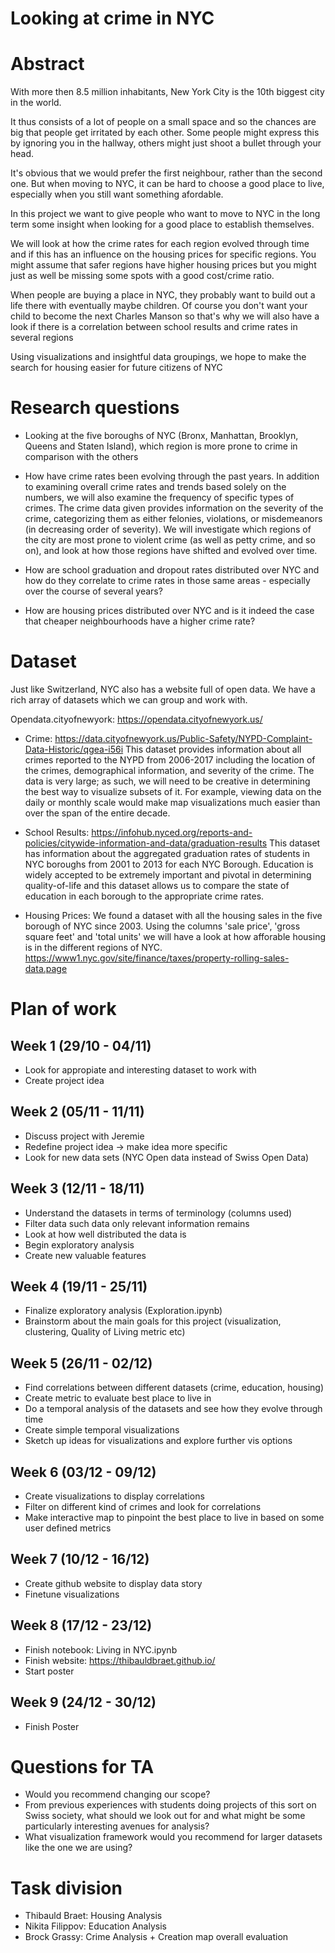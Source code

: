 # Looking at crime in NYC

# Abstract
With more then 8.5 million inhabitants, New York City is the 10th biggest city in the world.

It thus consists of a lot of people on a small space and so the chances are big that people get irritated by each other.
Some people might express this by ignoring you in the hallway, others might just shoot a bullet through your head.

It's obvious that we would prefer the first neighbour, rather than the second one.
But when moving to NYC, it can be hard to choose a good place to live, especially when you still want something afordable.

In this project we want to give people who want to move to NYC in the long term some insight when looking for a good place to establish themselves.

We will look at how the crime rates for each region evolved through time and if this has an influence on the housing prices for specific regions. You might assume that safer regions have higher housing prices but you might just as well be missing some spots with a good cost/crime ratio.

When people are buying a place in NYC, they probably want to build out a life there with eventually maybe children. Of course you don't want your child to become the next Charles Manson so that's why we will also have a look if there is a correlation between school results and crime rates in several regions

Using visualizations and insightful data groupings, we hope to make the search for housing easier for future citizens of NYC


# Research questions
* Looking at the five boroughs of NYC (Bronx, Manhattan, Brooklyn, Queens and Staten Island), which region is more prone to crime in comparison with the others

* How have crime rates been evolving through the past years. In addition to examining overall crime rates and trends based solely on the numbers, we will also examine the frequency of specific types of crimes. The crime data given provides information on the severity of the crime, categorizing them as either felonies, violations, or misdemeanors (in decreasing order of severity). We will investigate which regions of the city are most prone to violent crime (as well as petty crime, and so on), and look at how those regions have shifted and evolved over time.

* How are school graduation and dropout rates distributed over NYC and how do they correlate to crime rates in those same areas - especially over the course of several years? 

* How are housing prices distributed over NYC and is it indeed the case that cheaper neighbourhoods have a higher crime rate?


# Dataset
Just like Switzerland, NYC also has a website full of open data. We have a rich array of datasets 
which we can group and work with.

Opendata.cityofnewyork:
    https://opendata.cityofnewyork.us/
    
    
* Crime:
https://data.cityofnewyork.us/Public-Safety/NYPD-Complaint-Data-Historic/qgea-i56i
This dataset provides information about all crimes reported to the NYPD from 2006-2017 including the location of the crimes, demographical information, and severity of the crime. The data is very large; as such, we will need to be creative in determining the best way to visualize subsets of it. For example, viewing data on the daily or monthly scale would make map visualizations much easier than over the span of the entire decade.

* School Results:
https://infohub.nyced.org/reports-and-policies/citywide-information-and-data/graduation-results
This dataset has information about the aggregated graduation rates of students in NYC boroughs from 2001 to 2013 for each NYC Borough. Education is widely accepted to be extremely important and pivotal in determining quality-of-life and this dataset allows us to compare the state of education in each borough to the appropriate crime rates. 

* Housing Prices:
    We found a dataset with all the housing sales in the five borough of NYC since 2003. Using the columns 'sale price', 'gross square feet' and 'total units' we will have a look at how afforable housing is in the different regions of NYC.
    https://www1.nyc.gov/site/finance/taxes/property-rolling-sales-data.page

# Plan of work
## Week 1 (29/10 - 04/11)
* Look for appropiate and interesting dataset to work with
* Create project idea

## Week 2 (05/11 - 11/11)
* Discuss project with Jeremie
* Redefine project idea -> make idea more specific
* Look for new data sets (NYC Open data instead of Swiss Open Data)

## Week 3 (12/11 - 18/11)
* Understand the datasets in terms of terminology (columns used)
* Filter data such data only relevant information remains
* Look at how well distributed the data is
* Begin exploratory analysis
* Create new valuable features

## Week 4 (19/11 - 25/11)
* Finalize exploratory analysis (Exploration.ipynb)
* Brainstorm about the main goals for this project (visualization, clustering, Quality of Living metric etc)

## Week 5 (26/11 - 02/12)
* Find correlations between different datasets (crime, education, housing)
* Create metric to evaluate best place to live in
* Do a temporal analysis of the datasets and see how they evolve through time
* Create simple temporal visualizations
* Sketch up ideas for visualizations and explore further vis options

## Week 6 (03/12 - 09/12)
* Create visualizations to display correlations
* Filter on different kind of crimes and look for correlations
* Make interactive map to pinpoint the best place to live in based on some user defined metrics

## Week 7 (10/12 - 16/12)
* Create github website to display data story
* Finetune visualizations

## Week 8 (17/12 - 23/12)
* Finish notebook: Living in NYC.ipynb
* Finish website: https://thibauldbraet.github.io/
* Start poster

## Week 9 (24/12 - 30/12)
* Finish Poster

# Questions for TA
* Would you recommend changing our scope? 
* From previous experiences with students doing projects of this sort on Swiss
society, what should we look out for and what might be some particularly
interesting avenues for analysis?
* What visualization framework would you recommend for larger datasets like the one we are using?

# Task division
* Thibauld Braet: Housing Analysis
* Nikita Filippov: Education Analysis
* Brock Grassy: Crime Analysis + Creation map overall evaluation
